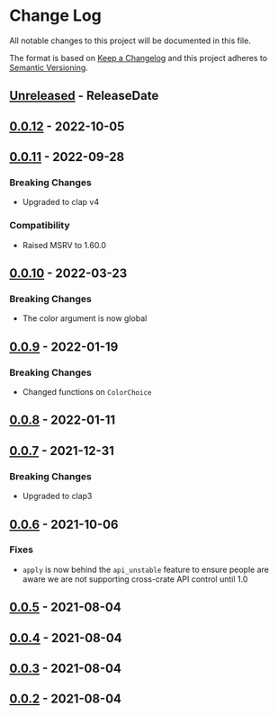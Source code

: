 # Change Log
All notable changes to this project will be documented in this file.

The format is based on [Keep a Changelog](http://keepachangelog.com/)
and this project adheres to [Semantic Versioning](http://semver.org/).

<!-- next-header -->
## [Unreleased] - ReleaseDate

## [0.0.12] - 2022-10-05

## [0.0.11] - 2022-09-28

### Breaking Changes

- Upgraded to clap v4

### Compatibility

- Raised MSRV to 1.60.0

## [0.0.10] - 2022-03-23

### Breaking Changes

- The color argument is now global

## [0.0.9] - 2022-01-19

### Breaking Changes

- Changed functions on `ColorChoice`

## [0.0.8] - 2022-01-11

## [0.0.7] - 2021-12-31

### Breaking Changes

- Upgraded to clap3

## [0.0.6] - 2021-10-06

### Fixes

- `apply` is now behind the `api_unstable` feature to ensure people are aware we
  are not supporting cross-crate API control until 1.0

## [0.0.5] - 2021-08-04

## [0.0.4] - 2021-08-04

## [0.0.3] - 2021-08-04

## [0.0.2] - 2021-08-04

<!-- next-url -->
[Unreleased]: https://github.com/epage/git-stack/compare/concolor-clap-v0.0.12...HEAD
[0.0.12]: https://github.com/epage/git-stack/compare/concolor-clap-v0.0.11...concolor-clap-v0.0.12
[0.0.11]: https://github.com/epage/git-stack/compare/concolor-clap-v0.0.10...concolor-clap-v0.0.11
[0.0.10]: https://github.com/epage/git-stack/compare/concolor-clap-v0.0.9...concolor-clap-v0.0.10
[0.0.9]: https://github.com/epage/git-stack/compare/concolor-clap-v0.0.8...concolor-clap-v0.0.9
[0.0.8]: https://github.com/epage/git-stack/compare/concolor-clap-v0.0.7...concolor-clap-v0.0.8
[0.0.7]: https://github.com/epage/git-stack/compare/concolor-clap-v0.0.6...concolor-clap-v0.0.7
[0.0.6]: https://github.com/epage/git-stack/compare/concolor-clap-v0.0.5...concolor-clap-v0.0.6
[0.0.5]: https://github.com/epage/git-stack/compare/concolor-clap-v0.0.4...concolor-clap-v0.0.5
[0.0.4]: https://github.com/epage/git-stack/compare/concolor-clap-v0.0.3...concolor-clap-v0.0.4
[0.0.3]: https://github.com/epage/git-stack/compare/concolor-clap-v0.0.2...concolor-clap-v0.0.3
[0.0.2]: https://github.com/rust-cli/concolor/compare/847670646de39fde558bed176b748562ab6157e2...concolor-clap-v0.0.2
